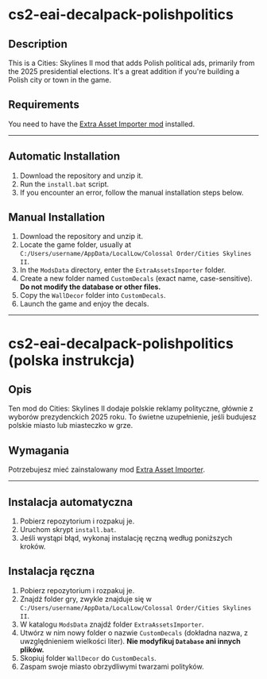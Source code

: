 # cs2-eai-decalpack-polishpolitics

## Description
This is a Cities: Skylines II mod that adds Polish political ads, primarily from the 2025 presidential elections. It's a great addition if you're building a Polish city or town in the game.

## Requirements
You need to have the [Extra Asset Importer mod](https://mods.paradoxplaza.com/mods/80529/Windows) installed.

---

## Automatic Installation
1. Download the repository and unzip it.
2. Run the `install.bat` script.
3. If you encounter an error, follow the manual installation steps below.

## Manual Installation
1. Download the repository and unzip it.
2. Locate the game folder, usually at `C:/Users/username/AppData/LocalLow/Colossal Order/Cities Skylines II`.
3. In the `ModsData` directory, enter the `ExtraAssetsImporter` folder.
4. Create a new folder named `CustomDecals` (exact name, case-sensitive). **Do not modify the database or other files.**
5. Copy the `WallDecor` folder into `CustomDecals`.
6. Launch the game and enjoy the decals.

---

# cs2-eai-decalpack-polishpolitics (polska instrukcja)

## Opis
Ten mod do Cities: Skylines II dodaje polskie reklamy polityczne, głównie z wyborów prezydenckich 2025 roku. To świetne uzupełnienie, jeśli budujesz polskie miasto lub miasteczko w grze.

## Wymagania
Potrzebujesz mieć zainstalowany mod [Extra Asset Importer](https://mods.paradoxplaza.com/mods/80529/Windows).

---

## Instalacja automatyczna
1. Pobierz repozytorium i rozpakuj je.
2. Uruchom skrypt `install.bat`.
3. Jeśli wystąpi błąd, wykonaj instalację ręczną według poniższych kroków.

## Instalacja ręczna
1. Pobierz repozytorium i rozpakuj je.
2. Znajdź folder gry, zwykle znajduje się w `C:/Users/username/AppData/LocalLow/Colossal Order/Cities Skylines II`.
3. W katalogu `ModsData` znajdź folder `ExtraAssetsImporter`.
4. Utwórz w nim nowy folder o nazwie `CustomDecals` (dokładna nazwa, z uwzględnieniem wielkości liter). **Nie modyfikuj `Database` ani innych plików.**
5. Skopiuj folder `WallDecor` do `CustomDecals`.
6. Zaspam swoje miasto obrzydliwymi twarzami polityków.
